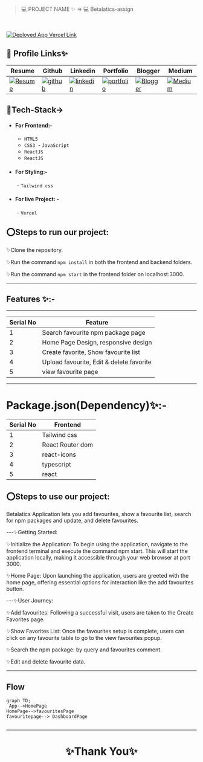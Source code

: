 
> 💻 PROJECT NAME ✨ => 💻  Betalatics-assign
> 
<br>

[![Deployed App Vercel Link](https://img.shields.io/badge/Deployed_App_Vercel_Link-000?style=for-the-badge&logo=ko-fi&logoColor=white)](https://betalatics-assign.vercel.app/)



## 🔗 Profile Links✨




| Resume | Github                                                                                                                                   | Linkedin                                                                                                                                                            | Portfolio                                                                                                                                    | Blogger                                                                                                                                                           | Medium                                                                                                                                    |
| ------------- | ---------------------------------------------------------------------------------------------------------------------------------------- | ------------------------------------------------------------------------------------------------------------------------------------------------------------------- | -------------------------------------------------------------------------------------------------------------------------------------------- | -------------------------------------------------------------------------------------------------------------------------------------------- | -------------------------------------------------------------------------------------------------------------------------------------------- |
| [![Resume](https://img.shields.io/badge/my_Resume-E75480?style=for-the-badge&logo=ko-fi&logoColor=white)](https://drive.google.com/file/d/1YE62u2ChjmlR-EKeqZ75UvFMg_KcY86T/view?usp=sharing) | [![github](https://img.shields.io/badge/github-1DA1F2?style=for-the-badge&logo=github&logoColor=white)](https://github.com/shikhu51197/)| [![linkedin](https://img.shields.io/badge/linkedin-0A66C2?style=for-the-badge&logo=linkedin&logoColor=white)](https://www.linkedin.com/in/shikha-gupta-12a2b5199) |[![portfolio](https://img.shields.io/badge/my_portfolio-18A303?style=for-the-badge&logo=ionic&logoColor=white)](https://shikhu51197.github.io/) |[![Blogger](https://img.shields.io/badge/Blogger-FE5A1D?style=for-the-badge&logo=Blogger&logoColor=white)](https://wwwartificial-intelligence.blogspot.com/) |[![Medium](https://img.shields.io/badge/Medium-000?style=for-the-badge&logo=Medium&logoColor=white)](https://medium.com/@sg780060) |  


## 💫Tech-Stack->

- #### For Frontend:-
   - `HTML5`
  - `CSS3`
  - `JavaScript `
  - `ReactJS`
  - `ReactJS`

- #### For Styling:-  
   - `Tailwind css `
  
- #### For live Project: -
   - `Vercel`
   

## ⭕Steps to run our project:

✨Clone the repository.

✨Run the command `npm install` in both the frontend and backend folders.

✨Run the command `npm start` in the frontend folder on localhost:3000.

---
## Features ✨:-
---
 | Serial No            | Feature                                                              |
| ----------------- | ------------------------
| 1 | Search favourite npm package page|
| 2 | Home Page Design, responsive design |
| 3 | Create favorite, Show favourite list  |
| 4 | Upload favourite, Edit & delete favorite|
| 5 | view favourite page   |


---
# Package.json(Dependency)✨:-

 | Serial No  | Frontend |
| -----------------|-----|
| 1 | Tailwind css |
| 2 |  React Router dom |
| 3 | react-icons |
| 4 | typescript |
| 5 |  react |



⭕Steps to use our project:
---


Betalatics  Application lets you  add favourites, show a favourite list, search for npm packages and update, and delete favourites.

---✨Getting Started:

✨Initialize the Application: To begin using the application, navigate to the frontend terminal and execute the command npm start. This will start the application locally, making it accessible through your web browser at port 3000.

✨Home Page: Upon launching the application, users are greeted with the home page, offering essential options for interaction like the add favourites button.

---✨User Journey:

✨Add favourites: Following a successful visit, users are taken to the Create Favorites page.

✨Show Favorites List: Once the favourites setup is complete, users can click on any favourite table to go to the view favourites popup. 

✨Search  the npm package:  by query and favourites comment.

✨Edit and delete favourite data.

---

## Flow

```mermaid
graph TD;
 App-->HomePage
HomePage-->favouritesPage
favouritepage--> DashboardPage


```

---



<h1 align="center">✨Thank You✨</h1>




